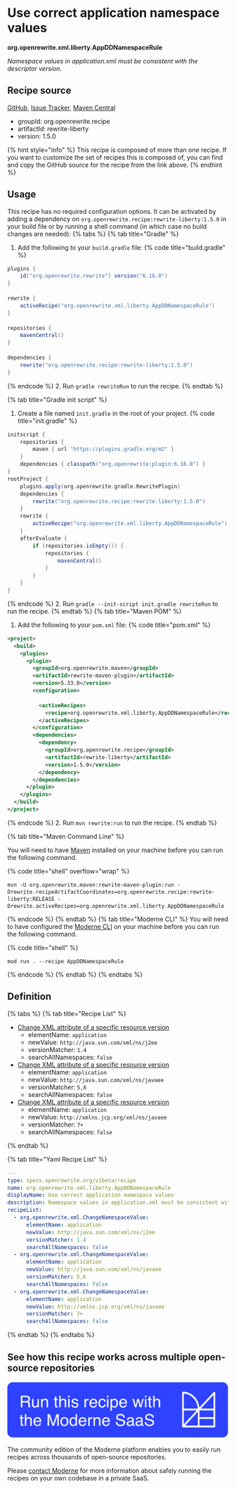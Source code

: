 # Use correct application namespace values

**org.openrewrite.xml.liberty.AppDDNamespaceRule**

_Namespace values in application.xml must be consistent with the descriptor version._

## Recipe source

[GitHub](https://github.com/openrewrite/rewrite-liberty/blob/main/src/main/resources/META-INF/rewrite/was-to-liberty.yml), [Issue Tracker](https://github.com/openrewrite/rewrite-liberty/issues), [Maven Central](https://central.sonatype.com/artifact/org.openrewrite.recipe/rewrite-liberty/1.5.0/jar)

* groupId: org.openrewrite.recipe
* artifactId: rewrite-liberty
* version: 1.5.0

{% hint style="info" %}
This recipe is composed of more than one recipe. If you want to customize the set of recipes this is composed of, you can find and copy the GitHub source for the recipe from the link above.
{% endhint %}

## Usage

This recipe has no required configuration options. It can be activated by adding a dependency on `org.openrewrite.recipe:rewrite-liberty:1.5.0` in your build file or by running a shell command (in which case no build changes are needed): 
{% tabs %}
{% tab title="Gradle" %}
1. Add the following to your `build.gradle` file:
{% code title="build.gradle" %}
```groovy
plugins {
    id("org.openrewrite.rewrite") version("6.16.0")
}

rewrite {
    activeRecipe("org.openrewrite.xml.liberty.AppDDNamespaceRule")
}

repositories {
    mavenCentral()
}

dependencies {
    rewrite("org.openrewrite.recipe:rewrite-liberty:1.5.0")
}
```
{% endcode %}
2. Run `gradle rewriteRun` to run the recipe.
{% endtab %}

{% tab title="Gradle init script" %}
1. Create a file named `init.gradle` in the root of your project.
{% code title="init.gradle" %}
```groovy
initscript {
    repositories {
        maven { url "https://plugins.gradle.org/m2" }
    }
    dependencies { classpath("org.openrewrite:plugin:6.16.0") }
}
rootProject {
    plugins.apply(org.openrewrite.gradle.RewritePlugin)
    dependencies {
        rewrite("org.openrewrite.recipe:rewrite-liberty:1.5.0")
    }
    rewrite {
        activeRecipe("org.openrewrite.xml.liberty.AppDDNamespaceRule")
    }
    afterEvaluate {
        if (repositories.isEmpty()) {
            repositories {
                mavenCentral()
            }
        }
    }
}
```
{% endcode %}
2. Run `gradle --init-script init.gradle rewriteRun` to run the recipe.
{% endtab %}
{% tab title="Maven POM" %}
1. Add the following to your `pom.xml` file:
{% code title="pom.xml" %}
```xml
<project>
  <build>
    <plugins>
      <plugin>
        <groupId>org.openrewrite.maven</groupId>
        <artifactId>rewrite-maven-plugin</artifactId>
        <version>5.33.0</version>
        <configuration>
          
          <activeRecipes>
            <recipe>org.openrewrite.xml.liberty.AppDDNamespaceRule</recipe>
          </activeRecipes>
        </configuration>
        <dependencies>
          <dependency>
            <groupId>org.openrewrite.recipe</groupId>
            <artifactId>rewrite-liberty</artifactId>
            <version>1.5.0</version>
          </dependency>
        </dependencies>
      </plugin>
    </plugins>
  </build>
</project>
```
{% endcode %}
2. Run `mvn rewrite:run` to run the recipe.
{% endtab %}

{% tab title="Maven Command Line" %}

You will need to have [Maven](https://maven.apache.org/download.cgi) installed on your machine before you can run the following command.

{% code title="shell" overflow="wrap" %}
```shell
mvn -U org.openrewrite.maven:rewrite-maven-plugin:run -Drewrite.recipeArtifactCoordinates=org.openrewrite.recipe:rewrite-liberty:RELEASE -Drewrite.activeRecipes=org.openrewrite.xml.liberty.AppDDNamespaceRule 
```
{% endcode %}
{% endtab %}
{% tab title="Moderne CLI" %}
You will need to have configured the [Moderne CLI](https://docs.moderne.io/moderne-cli/cli-intro) on your machine before you can run the following command.

{% code title="shell" %}
```shell
mod run . --recipe AppDDNamespaceRule
```
{% endcode %}
{% endtab %}
{% endtabs %}

## Definition

{% tabs %}
{% tab title="Recipe List" %}
* [Change XML attribute of a specific resource version](../../xml/changenamespacevalue.md)
  * elementName: `application`
  * newValue: `http://java.sun.com/xml/ns/j2ee`
  * versionMatcher: `1.4`
  * searchAllNamespaces: `false`
* [Change XML attribute of a specific resource version](../../xml/changenamespacevalue.md)
  * elementName: `application`
  * newValue: `http://java.sun.com/xml/ns/javaee`
  * versionMatcher: `5,6`
  * searchAllNamespaces: `false`
* [Change XML attribute of a specific resource version](../../xml/changenamespacevalue.md)
  * elementName: `application`
  * newValue: `http://xmlns.jcp.org/xml/ns/javaee`
  * versionMatcher: `7+`
  * searchAllNamespaces: `false`

{% endtab %}

{% tab title="Yaml Recipe List" %}
```yaml
---
type: specs.openrewrite.org/v1beta/recipe
name: org.openrewrite.xml.liberty.AppDDNamespaceRule
displayName: Use correct application namespace values
description: Namespace values in application.xml must be consistent with the descriptor version.
recipeList:
  - org.openrewrite.xml.ChangeNamespaceValue:
      elementName: application
      newValue: http://java.sun.com/xml/ns/j2ee
      versionMatcher: 1.4
      searchAllNamespaces: false
  - org.openrewrite.xml.ChangeNamespaceValue:
      elementName: application
      newValue: http://java.sun.com/xml/ns/javaee
      versionMatcher: 5,6
      searchAllNamespaces: false
  - org.openrewrite.xml.ChangeNamespaceValue:
      elementName: application
      newValue: http://xmlns.jcp.org/xml/ns/javaee
      versionMatcher: 7+
      searchAllNamespaces: false

```
{% endtab %}
{% endtabs %}

## See how this recipe works across multiple open-source repositories

[![Moderne Link Image](/.gitbook/assets/ModerneRecipeButton.png)](https://app.moderne.io/recipes/org.openrewrite.xml.liberty.AppDDNamespaceRule)

The community edition of the Moderne platform enables you to easily run recipes across thousands of open-source repositories.

Please [contact Moderne](https://moderne.io/product) for more information about safely running the recipes on your own codebase in a private SaaS.

